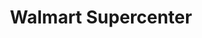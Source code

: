 ---
title: "Walmart Supercenter"
url: /greenwood/walmart-supercenter-bypass-25-northeast/
shop: Supermarkt
---